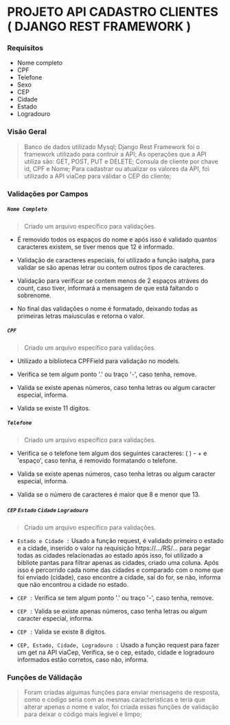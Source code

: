 # PROJETO API CADASTRO CLIENTES ( DJANGO REST FRAMEWORK )

### Requisitos
* Nome completo
* CPF
* Telefone
* Sexo
* CEP
* Cidade
* Estado
* Logradouro


### Visão Geral
> Banco de dados utilizado Mysql;
> Django Rest Framework foi o framework utilizado para contruir a API;
> As operações que a API utiliza são: GET, POST, PUT e DELETE;
> Consula de cliente por chave id, CPF e Nome;
> Para cadastrar ou atualizar os valores da API, foi utilizado a API viaCep para válidar o CEP do cliente;


### Validações por Campos
##### **`Nome Completo`**
> Criado um arquivo específico para validações.

* É removido todos os espaços do nome e após isso é validado quantos caracteres existem, se tiver menos que 12 é informado.

* Validação de caracteres especiais, foi utilizado a função isalpha, para validar se são apenas letrar ou contem outros tipos de caracteres.

* Validação para verificar se contem menos de 2 espaços atráves do count, caso tiver, informará a mensagem de que está faltando o sobrenome.

* No final das validações o nome é formatado, deixando todas as primeiras letras maíusculas e retorna o valor.


##### **`CPF`**
> Criado um arquivo específico para validações.

* Utilizado a biblioteca CPFField para validação no models.

* Verifica se tem algum ponto '.' ou traço '-', caso tenha, remove.

* Valida se existe apenas números, caso tenha letras ou algum caracter especial, informa.

* Valida se existe 11 dígitos.


##### **`Telefone`**
> Criado um arquivo específico para validações.

* Verifica se o telefone tem algum dos seguintes caracteres: ( ) - + e 'espaço', caso tenha, é removido formatando o telefone.

* Valida se existe apenas números, caso tenha letras ou algum caracter especial, informa.

* Valida se o número de caracteres é maior que 8 e menor que 13.


##### **`CEP`** **`Estado`** **`Cidade`** **`Logradouro`**
> Criado um arquivo específico para validações.

* `Estado e Cidade :` Usado a função request, é validado primeiro o estado e a cidade, inserido o valor na requisição https://.../RS/... para pegar todas as cidades relacionadas ao estado após isso, foi utilizado a bibliote pantas para filtrar apenas as cidades, criado uma coluna. Após isso é percorrido cada nome das cidades e comparado com o nome que foi enviado (cidade), caso encontre a cidade, saí do for, se não, informa que não encontrou a cidade no estado.

* `CEP :` Verifica se tem algum ponto '.' ou traço '-', caso tenha, remove.

* `CEP :` Valida se existe apenas números, caso tenha letras ou algum caracter especial, informa.

* `CEP :` Valida se existe 8 dígitos.

* `CEP, Estado, Cidade, Logradouro :` Usado a função request para fazer um get na API viaCep, Verifica, se o cep, estado, cidade e logradouro informados estão corretos, caso não, informa.  

### Funções de Válidação
> Foram criadas algumas funções para enviar mensagens de resposta, como o código seria com as mesmas caracteristicas e teria que alterar apenas o nome e valor, foi criada essas funções de validação para deixar o código mais legivel e limpo;

